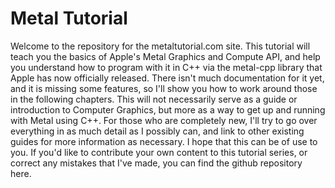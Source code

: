 # Metal Tutorial
Welcome to the repository for the metaltutorial.com site. This tutorial will teach you the basics of Apple's Metal Graphics and Compute API, and help you understand how to program with it in C++ via the metal-cpp library that Apple has now officially released. There isn't much documentation for it yet, and it is missing some features, so I'll show you how to work around those in the following chapters. This will not necessarily serve as a guide or introduction to Computer Graphics, but more as a way to get up and running with Metal using C++. For those who are completely new, I'll try to go over everything in as much detail as I possibly can, and link to other existing guides for more information as necessary. I hope that this can be of use to you. If you'd like to contribute your own content to this tutorial series, or correct any mistakes that I've made, you can find the github repository here.

